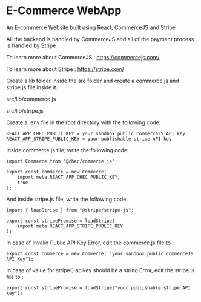 # E-Commerce WebApp

An E-commerce Website built using React, CommerceJS and Stripe

All the backend is handled by CommerceJS and all of the payment process is handled by Stripe

To learn more about CommerceJS : https://commercejs.com/

To learn more about Stripe : https://stripe.com/

Create a lib folder inside the src folder and create a commerce.js and stripe.js file inside it.

src/lib/commerce.js

src/lib/stripe.js

Create a .env file in the root directory with the following code:

    REACT_APP_CHEC_PUBLIC_KEY = your sandbox public commerceJS API key
    REACT_APP_STRIPE_PUBLIC_KEY = your publishable stripe API key

Inside commerce.js file, write the following code:

    import Commerce from "@chec/commerce.js";

    export const commerce = new Commerce(
        import.meta.REACT_APP_CHEC_PUBLIC_KEY,
        true
    );

And inside stripe.js file, write the following code:

    import { loadStripe } from "@stripe/stripe-js";

    export const stripePromise = loadStripe(
        import.meta.REACT_APP_STRIPE_PUBLIC_KEY
    );

In case of Invalid Public API Key Error, edit the commerce.js file to :

    export const commerce = new Commerce( "your sandbox public commerceJS API Key");

In case of value for stripe() apikey should be a string Error, edit the stripe.js file to :

    export const stripePromise = loadStripe("your publishable stripe API key");
